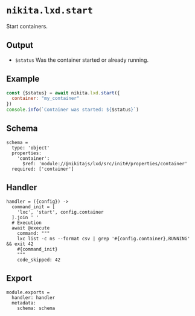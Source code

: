 
# `nikita.lxd.start`

Start containers.

## Output

* `$status`
  Was the container started or already running.

## Example

```js
const {$status} = await nikita.lxd.start({
  container: "my_container"
})
console.info(`Container was started: ${$status}`)
```

## Schema

    schema =
      type: 'object'
      properties:
        'container':
          $ref: 'module://@nikitajs/lxd/src/init#/properties/container'
      required: ['container']

## Handler

    handler = ({config}) ->
      command_init = [
        'lxc', 'start', config.container
      ].join ' '
      # Execution
      await @execute
        command: """
        lxc list -c ns --format csv | grep '#{config.container},RUNNING' && exit 42
        #{command_init}
        """
        code_skipped: 42

## Export

    module.exports =
      handler: handler
      metadata:
        schema: schema
